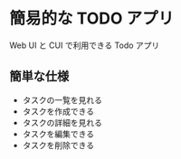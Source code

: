# 簡易的な TODO アプリ

Web UI と CUI で利用できる Todo アプリ

## 簡単な仕様

- タスクの一覧を見れる
- タスクを作成できる
- タスクの詳細を見れる
- タスクを編集できる
- タスクを削除できる
